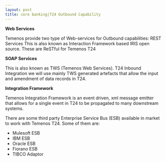 ```yaml
---
layout: post
title: core banking|T24 Outbound Capability
---
```



**Web Services**

Temenos provide two type of Web-services for Outbound capabilities:
REST Services
This is also known as Interaction Framework based IRIS open source. These are ReSTful for Temenos T24  

**SOAP Services**

This is also known as TWS (Temenos Web Services).
T24 Inbound Integration we will use mainly TWS generated artefacts that allow the input and amendment of data records in T24.

**Integration Framework**

Temenos Integration Framework is an event driven, xml message emitter that allows for a single event in T24 to be propagated to many downstream systems.

There are some third party Enterprise Service Bus (ESB) available in market to work with Temenos T24.
Some of them are:

- Mulesoft ESB
- IBM ESB
- Oracle ESB
- Fiorano ESB
- TIBCO Adaptor 
